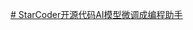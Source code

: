 [# StarCoder开源代码AI模型微调成编程助手](https://www.bilibili.com/video/BV13s4y1M7Ge/?-Arouter=story&buvid=Z04E510301E2317E4258B86E9DE3EE9C4D01&is_story_h5=false&mid=VWzcmGUtEsG3cu5l2eCFlg%3D%3D&p=1&plat_id=163&share_from=ugc&share_medium=iphone&share_plat=ios&share_session_id=DC07E889-9236-41E5-B0C3-702F855D40BE&share_source=WEIXIN&share_tag=s_i&timestamp=1684081424&unique_k=uFpIdUm&up_id=478674499&vd_source=51c3e05edfa923bc859a70d024c2d7c9)
